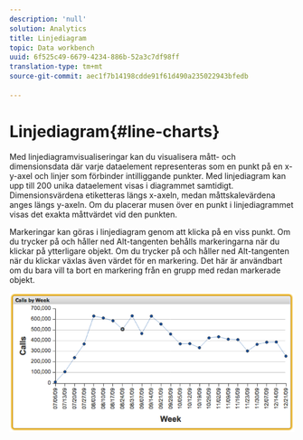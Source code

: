 ```yaml
---
description: 'null'
solution: Analytics
title: Linjediagram
topic: Data workbench
uuid: 6f525c49-6679-4234-886b-52a3c7df98ff
translation-type: tm+mt
source-git-commit: aec1f7b14198cdde91f61d490a235022943bfedb

---
```



# Linjediagram{#line-charts}

Med linjediagramvisualiseringar kan du visualisera mått- och dimensionsdata där varje dataelement representeras som en punkt på en x-y-axel och linjer som förbinder intilliggande punkter. Med linjediagram kan upp till 200 unika dataelement visas i diagrammet samtidigt. Dimensionsvärdena etiketteras längs x-axeln, medan måttskalevärdena anges längs y-axeln. Om du placerar musen över en punkt i linjediagrammet visas det exakta måttvärdet vid den punkten.

Markeringar kan göras i linjediagram genom att klicka på en viss punkt. Om du trycker på och håller ned Alt-tangenten behålls markeringarna när du klickar på ytterligare objekt. Om du trycker på och håller ned Alt-tangenten när du klickar växlas även värdet för en markering. Det här är användbart om du bara vill ta bort en markering från en grupp med redan markerade objekt.

![](assets/line_chart.png)

